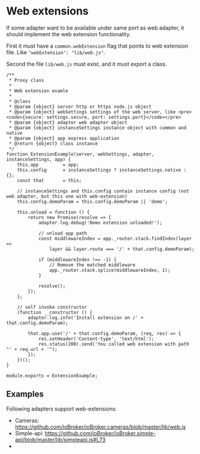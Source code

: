 # Web extensions
If some adapter want to be available under same port as web adapter, it should implement the web extension functionality.

First it must have a `common.webExtension` flag that points to web extension file. Like `"webExtension": "lib/web.js"`.

Second the file `lib/web.js` must exist, and it must export a class.
```
/**
 * Proxy class
 *
 * Web extension examle
 *
 * @class
 * @param {object} server http or https node.js object
 * @param {object} webSettings settings of the web server, like <pre><code>{secure: settings.secure, port: settings.port}</code></pre>
 * @param {object} adapter web adapter object
 * @param {object} instanceSettings instance object with common and native
 * @param {object} app express application
 * @return {object} class instance
 */
function ExtensionExample(server, webSettings, adapter, instanceSettings, app) {
    this.app         = app;
    this.config      = instanceSettings ? instanceSettings.native : {};
    const that       = this;

    // instanceSettings and this.config contain instance config (not web adapter, but this one with web-extension)
    this.config.demoParam = this.config.demoParam || 'demo';

    this.unload = function () {
        return new Promise(resolve => {
            adapter.log.debug('Demo extension unloaded!');
            
            // unload app path
            const middlewareIndex = app._router.stack.findIndex(layer => 
                layer && layer.route === '/' + that.config.demoParam);
                
            if (middlewareIndex !== -1) {
                // Remove the matched middleware
                app._router.stack.splice(middlewareIndex, 1);
            }
            
            resolve();
        });
    };

    // self invoke constructor
    (function __constructor () {
        adapter.log.info('Install extension on /' + that.config.demoParam);
        
        that.app.use('/' + that.config.demoParam, (req, res) => {
            res.setHeader('Content-type', 'text/html');
            res.status(200).send('You called web extension with path "' + req.url + '");
        });
    })();
}

module.exports = ExtensionExample;
```


## Examples
Following adapters support web-extensions:
- Cameras: https://github.com/ioBroker/ioBroker.cameras/blob/master/lib/web.js
- Simple-api: https://github.com/ioBroker/ioBroker.simple-api/blob/master/lib/simpleapi.js#L73
- 